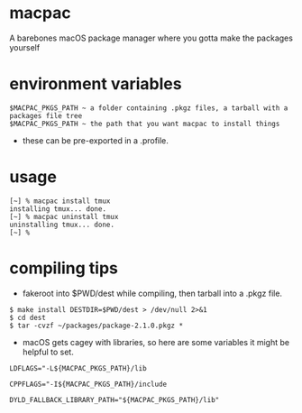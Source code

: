 # macpac
A barebones macOS package manager where you gotta make the packages yourself

# environment variables
```
$MACPAC_PKGS_PATH ~ a folder containing .pkgz files, a tarball with a packages file tree
$MACPAC_PKGS_PATH ~ the path that you want macpac to install things
```
- these can be pre-exported in a .profile.

# usage
```
[~] % macpac install tmux
installing tmux... done.
[~] % macpac uninstall tmux
uninstalling tmux... done.
[~] %
```

# compiling tips

- fakeroot into $PWD/dest while compiling, then tarball into a .pkgz file.
```
$ make install DESTDIR=$PWD/dest > /dev/null 2>&1
$ cd dest
$ tar -cvzf ~/packages/package-2.1.0.pkgz *
```

- macOS gets cagey with libraries, so here are some variables it might be helpful to set.

```LDFLAGS="-L${MACPAC_PKGS_PATH}/lib```

```CPPFLAGS="-I${MACPAC_PKGS_PATH}/include```

```DYLD_FALLBACK_LIBRARY_PATH="${MACPAC_PKGS_PATH}/lib"```
